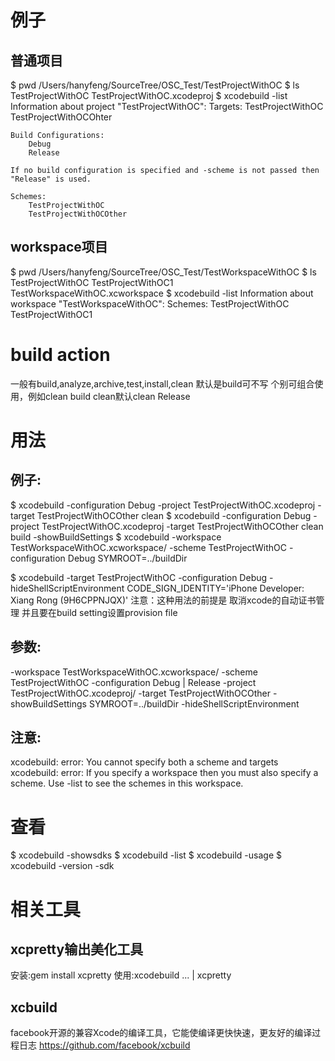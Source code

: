 

# 例子
## 普通项目
$ pwd
/Users/hanyfeng/SourceTree/OSC_Test/TestProjectWithOC
$ ls
TestProjectWithOC           TestProjectWithOC.xcodeproj
$ xcodebuild -list
Information about project "TestProjectWithOC":
    Targets:
        TestProjectWithOC
        TestProjectWithOCOhter

    Build Configurations:
        Debug
        Release

    If no build configuration is specified and -scheme is not passed then "Release" is used.

    Schemes:
        TestProjectWithOC
        TestProjectWithOCOther


## workspace项目
$ pwd
/Users/hanyfeng/SourceTree/OSC_Test/TestWorkspaceWithOC
$ ls
TestProjectWithOC               TestProjectWithOC1              TestWorkspaceWithOC.xcworkspace
$ xcodebuild -list
Information about workspace "TestWorkspaceWithOC":
    Schemes:
        TestProjectWithOC
        TestProjectWithOC1







# build action
一般有build,analyze,archive,test,install,clean 默认是build可不写
个别可组合使用，例如clean build
clean默认clean Release





# 用法
## 例子:
$ xcodebuild -configuration Debug -project TestProjectWithOC.xcodeproj -target TestProjectWithOCOther clean
$ xcodebuild -configuration Debug -project TestProjectWithOC.xcodeproj -target TestProjectWithOCOther clean build -showBuildSettings
$ xcodebuild -workspace TestWorkspaceWithOC.xcworkspace/ -scheme TestProjectWithOC -configuration Debug SYMROOT=../buildDir

$ xcodebuild -target TestProjectWithOC -configuration Debug -hideShellScriptEnvironment CODE_SIGN_IDENTITY='iPhone Developer: Xiang Rong (9H6CPPNJQX)'
注意：这种用法的前提是 取消xcode的自动证书管理 并且要在build setting设置provision file

## 参数:
-workspace TestWorkspaceWithOC.xcworkspace/
-scheme TestProjectWithOC
-configuration Debug | Release
-project TestProjectWithOC.xcodeproj/
-target TestProjectWithOCOther
-showBuildSettings
SYMROOT=../buildDir
-hideShellScriptEnvironment

## 注意:
xcodebuild: error: You cannot specify both a scheme and targets
xcodebuild: error: If you specify a workspace then you must also specify a scheme.  Use -list to see the schemes in this workspace.





# 查看
$ xcodebuild -showsdks
$ xcodebuild -list
$ xcodebuild -usage
$ xcodebuild -version -sdk







# 相关工具
## xcpretty输出美化工具
安装:gem install xcpretty
使用:xcodebuild ... | xcpretty

## xcbuild
facebook开源的兼容Xcode的编译工具，它能使编译更快快速，更友好的编译过程日志
https://github.com/facebook/xcbuild
